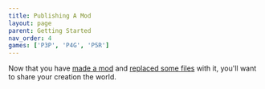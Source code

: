 ```yaml
---
title: Publishing A Mod 
layout: page
parent: Getting Started
nav_order: 4
games: ['P3P', 'P4G', 'P5R']
---
```


Now that you have [made a mod](making-a-mod) and [replaced some files](replacing-files) with it, you'll want to share your creation the world.

